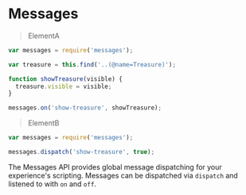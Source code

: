 # Messages

> ElementA

```javascript
var messages = require('messages');

var treasure = this.find('..(@name=Treasure)');

function showTreasure(visible) {
  treasure.visible = visible;
}

messages.on('show-treasure', showTreasure);
```

> ElementB

```javascript
var messages = require('messages');

messages.dispatch('show-treasure', true);
```

The Messages API provides global message dispatching for your experience's scripting. Messages can be dispatched via `dispatch` and listened to with `on` and `off`.
